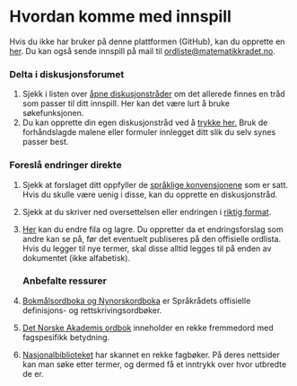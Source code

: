 # Hvordan komme med innspill
Hvis du ikke har bruker på denne plattformen (GitHub), kan du opprette en [her](https://github.com/join?return_to=https%3A%2F%2Fgithub.com%2Fjfremstad%2Fmatematisk_ordliste%2Fblob%2Fmaster%2Fdokumentasjon%2Finnspill.md).
Du kan også sende innspill på mail til [ordliste@matematikkradet.no](mailto:ordliste@matematikkradet.no).
		
### Delta i diskusjonsforumet
1. Sjekk i listen over [åpne diskusjonstråder](https://github.com/jfremstad/matematisk_ordliste/issues)
   om det allerede finnes en tråd som passer til ditt innspill. Her kan det være lurt å bruke søkefunksjonen.
2. Du kan opprette din egen diskusjonstråd ved å [trykke her.](https://github.com/jfremstad/matematisk_ordliste/issues/new/choose) Bruk de forhåndslagde malene eller formuler innlegget ditt slik du selv synes passer best.

### Foreslå endringer direkte
1. Sjekk at forslaget ditt oppfyller de [språklige konvensjonene](spraklige_konvensjoner.md) som er satt.
   Hvis du skulle være uenig i disse, kan du opprette en diskusjonstråd.
2. Sjekk at du skriver ned oversettelsen eller endringen i [riktig format](foering_av_termer.md). 
3. [Her](https://github.com/jfremstad/matematisk_ordliste/edit/master/verifiserte_termer.csv) kan du endre fila og lagre.
   Du oppretter da et endringsforslag som andre kan se på, før det eventuelt publiseres på den offisielle ordlista.
   Hvis du legger til nye termer, skal disse alltid legges til på enden av dokumentet (ikke alfabetisk).
   
   ### Anbefalte ressurer
1. [Bokmålsordboka og Nynorskordboka](https://ordbokene.no/) er Språkrådets offisielle definisjons- og rettskrivingsordbøker. 
2. [Det Norske Akademis ordbok](naob.no) inneholder en rekke fremmedord med fagspesifikk betydning. 
3. [Nasjonalbiblioteket](bokhylla.no) har skannet en rekke fagbøker. På deres nettsider kan man søke etter termer, og dermed få et inntrykk over hvor utbredte de er.
